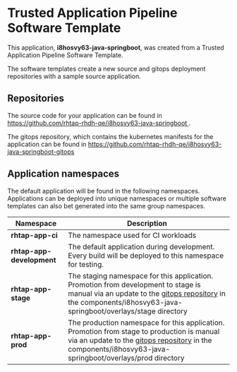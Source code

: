 # Trusted Application Pipeline Software Template

This application, **i8hosvy63-java-springboot**, was created from a Trusted Application Pipeline Software Template.

The software templates create a new source and gitops deployment repositories with a sample source application. 

## Repositories

The source code for your application can be found in [https://github.com/rhtap-rhdh-qe/i8hosvy63-java-springboot ](https://github.com/rhtap-rhdh-qe/i8hosvy63-java-springboot ).
 
The gitops repository, which contains the kubernetes manifests for the application can be found in 
[https://github.com/rhtap-rhdh-qe/i8hosvy63-java-springboot-gitops ](https://github.com/rhtap-rhdh-qe/i8hosvy63-java-springboot-gitops ) 

## Application namespaces 

The default application will be found in the following namespaces. Applications can be deployed into unique namespaces or multiple software templates can also bet generated into the same group namespaces.  

|  Namespace   |  Description   |  
| -------- | -------- |
| **rhtap-app-ci** | The namespace used for CI workloads |
| **rhtap-app-development** | The default application during development. Every build will be deployed to this namespace for testing. |
| **rhtap-app-stage** | The staging namespace for this application. Promotion from development to stage is manual via an update to the [gitops repository](https://github.com/rhtap-rhdh-qe/i8hosvy63-java-springboot-gitops ) in the components/i8hosvy63-java-springboot/overlays/stage directory |
| **rhtap-app-prod** | The production namespace for this application. Promotion from stage to production is manual via an update to the [gitops repository](https://github.com/rhtap-rhdh-qe/i8hosvy63-java-springboot-gitops ) in the components/i8hosvy63-java-springboot/overlays/prod directory |